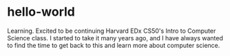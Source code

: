 # hello-world
Learning.
Excited to be continuing Harvard EDx CS50's Intro to Computer Science class. 
I started to take it many years ago, and I have always wanted to find the time to get back to this and learn more about computer science. 
